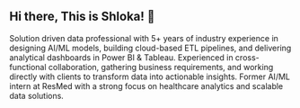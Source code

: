 ## Hi there, This is Shloka! 👋

<!--
**shlokaGit/shlokaGit** is a ✨ _special_ ✨ repository because its `README.md` (this file) appears on your GitHub profile.

Here are some ideas to get you started:

- 🔭 I’m currently working on ...
- 🌱 I’m currently learning ...
- 👯 I’m looking to collaborate on ...
- 🤔 I’m looking for help with ...
- 💬 Ask me about ...
- 📫 How to reach me: ...
- 😄 Pronouns: ...
- ⚡ Fun fact: ...
-->

Solution driven data professional with 5+ years of industry experience in designing AI/ML models, building cloud-based ETL pipelines, and delivering analytical dashboards in Power BI & Tableau. Experienced in cross-functional collaboration, gathering business requirements, and working directly with clients to transform data into actionable insights. Former AI/ML intern at ResMed with a strong focus on healthcare analytics and scalable data solutions.
